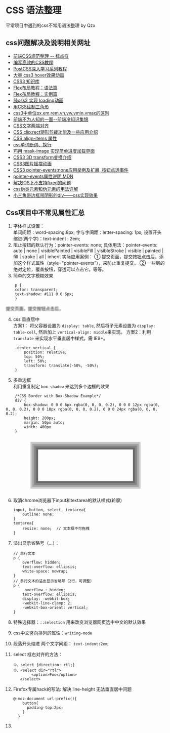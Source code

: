 # CSS 语法整理
平常项目中遇到的css不常用语法整理 by Qzx
## css问题解决及说明相关网址
- [前端CSS规范整理 -- 标点符](https://www.biaodianfu.com/css-style-guide.html)
- [编写高效的CSS教程](https://developer.mozilla.org/zh-CN/docs/Learn/CSS)
- [PostCSS深入学习系列教程](http://www.w3cplus.com/PostCSS/postcss-deep-dive-preprocessing-with-precss.html)
- [大量 css3 hover效果动画](http://ianlunn.github.io/Hover/)
- [CSS3 知识库](http://lib.csdn.net/base/css3)
- [Flex布局教程：语法篇](http://www.ruanyifeng.com/blog/2015/07/flex-grammar.html?utm_source=tuicool)
- [Flex布局教程：实例篇](http://www.ruanyifeng.com/blog/2015/07/flex-examples.html?bsh_bid=683103006)
- [纯css3 实现 loading动画](http://www.webhek.com/post/css-loaders.html)
- [用CSS绘制三角形](https://segmentfault.com/a/1190000002783179)
- [css3中单位px,em,rem,vh,vw,vmin,vmax的区别](http://blog.csdn.net/jyy_12/article/details/42557241)
- [前端不为人知的一面--前端冷知识集锦](http://www.cnblogs.com/Wayou/p/things_you_dont_know_about_frontend.html)
- [CSS文字两端对齐](http://blog.163.com/lgh_2002/blog/static/440175262013580153222/)
- [CSS clip:rect矩形剪裁功能及一些应用介绍](http://www.zhangxinxu.com/wordpress/2011/04/css-clip-rect/)
- [CSS align-items 属性](https://developer.mozilla.org/zh-CN/docs/Web/CSS/align-items)
- [css单词断词、换行](http://www.alloyteam.com/2016/05/css-word-for-word-breaker-do-you-really-understand/)
- [巧用 mask-image 实现简单进度加载界面](http://www.cnblogs.com/vajoy/p/5095511.html)
- [CSS3 3D transform变换介绍](http://www.zhangxinxu.com/wordpress/2012/09/css3-3d-transform-perspective-animate-transition/)
- [CSS3图片摇摆动画](http://www.zzsck.org/js/picture/4097.html)
- [CSS3 pointer-events:none应用举例及扩展, 按钮点透事件](http://www.zhangxinxu.com/wordpress/2011/12/css3-pointer-events-none-javascript/)
- [pointer-events属性说明  MDN](https://developer.mozilla.org/cn/docs/Web/CSS/pointer-events)
- [解决IOS下不支持fixed的问题](http://www.alixixi.com/web/a/2014072993818.shtml)
- [css伪类元素和伪元素的用法详解](http://www.cnblogs.com/ghost-xyx/p/3763669.html)
- [小三角带边框带阴影的div——css实现效果](http://blog.csdn.net/swallowliyan/article/details/53639059)

## Css项目中不常见属性汇总
1. 字体样式设置：<br>
	单词间距：word-spacing:8px;  字与字间距：letter-spacing: 1px; 
	设置开头缩进(两个字)：text-indent : 2em; 
2. 阻止按钮的默认行为：pointer-events: none;
	具体用法：pointer-events: auto | none | visiblePainted | visibleFill | visibleStroke | visible | painted | fill | stroke | all | inherit
	实际应用案例： ① 提交页面，提交按钮点击后，添加这个样式属性（style="pointer-events"），来防止重复提交。
	② 一些层的绝对定位，覆盖按钮，穿透可以点击它。等等。
3. 简单的文字模糊效果
	
```
	p {
    color: transparent;
    text-shadow: #111 0 0 5px;
	}
```
<p style="color: transparent;text-shadow: #111 0 0 3px;">提交页面，提交按钮点击后，</p>

4. css 垂直居中 <br>
	方案1： 将父容器设置为 `display: table`, 然后将子元素设置为 `display: table-cell`, 然后加上 `vertical-align: middle`来实现。
	方案2：利用 `translate` 来实现水平垂直居中样式，需 IE9+。
	
```
	.center-vertical {
	    position: relative;
	    top: 50%;
	    left: 50%;
	    transform: translate(-50%, -50%); 
	}
```

5. 多重边框 <br>
	利用重复制定 `box-shadow` 来达到多个边框的效果
	
```
	/*CSS Border with Box-Shadow Example*/
	div {
	    box-shadow: 0 0 0 6px rgba(0, 0, 0, 0.2), 0 0 0 12px rgba(0, 0, 0, 0.2), 0 0 0 18px rgba(0, 0, 0, 0.2), 0 0 0 24px rgba(0, 0, 0, 0.2);
	    height: 200px;
	    margin: 50px auto;
	    width: 400px
	}
```
<div style="width: 300px;height: 100px; margin: 50px auto; box-shadow: 0 0 0 6px rgba(0, 0, 0, 0.2), 0 0 0 12px rgba(0, 0, 0, 0.2), 0 0 0 18px rgba(0, 0, 0, 0.2), 0 0 0 24px rgba(0, 0, 0, 0.2);"></div>

6. 取消chrome浏览器下input和textarea的默认样式(轮廓)    
	
	```
	input, button, select, textarea{
		outline: none;
	}
	textarea{
		resize: none;  // 文本框不可拖拽
	}
	```
7. 溢出显示省略号（...）：

	```
	// 单行文本
	p {
		overflow: hidden;
		text-overflow: ellipsis;
		white-space: nowrap;
	}
	// 多行文本的溢出显示省略号（2行，可调整）
	p {
		 overflow : hidden;
	    text-overflow: ellipsis;
	    display: -webkit-box;
	    -webkit-line-clamp: 2;
	    -webkit-box-orient: vertical;
	}
	```
8. 特殊选择器：`::selection` 用来改变浏览器网页选中中文的默认效果
9. css中文竖向排列的属性：`writing-mode`
10. 段落开头缩进 两个文字间距： `text-indent:2em`;
11. select 框右对齐的方法：
	```
	①、select {direction: rtl;}
	②、<select dir="rtl">
    		<option>Foo</option>    
	   </select>
	```
12. Firefox专属hack的写法: 解决 line-height 无法垂直居中问题

	```
	@-moz-document url-prefix(){
	    button{
	      padding-top:2px;
	    }
	  }
	```
13. 




